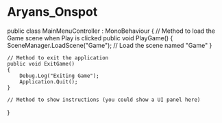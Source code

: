 # Aryans_Onspot

public class MainMenuController : MonoBehaviour
{
    // Method to load the Game scene when Play is clicked
    public void PlayGame()
    {
        SceneManager.LoadScene("Game"); // Load the scene named "Game"
    }

    // Method to exit the application
    public void ExitGame()
    {
        Debug.Log("Exiting Game");
        Application.Quit();
    }

    // Method to show instructions (you could show a UI panel here)
    
}
